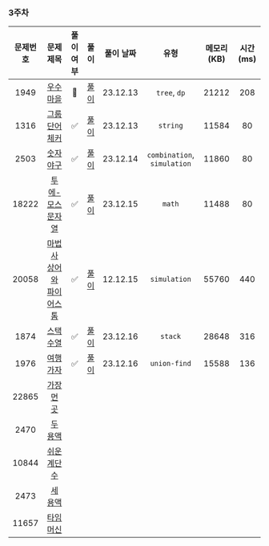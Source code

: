 ### 3주차

| 문제번호 |                         문제 제목                     | 풀이 여부 |                    풀이                    |  풀이 날짜   |     유형      |  메모리(KB) |    시간(ms)   |
|:----:|:-----------------------------------------------------:|:-:|:----------------------------------------:|:--------:|:-----------:|:----------:|:---------:|
|1949| [우수 마을](https://www.acmicpc.net/problem/1949) | 🤔 | [풀이](./BOJ_1949_우수마을.java) | 23.12.13 | `tree`, `dp` | 21212 | 208 |
|1316| [그룹 단어 체커](https://www.acmicpc.net/problem/1316) | ✅ | [풀이](./BOJ_1316_그룹단어체커.java) | 23.12.13 | `string` | 11584 | 80 |
|2503| [숫자 야구](https://www.acmicpc.net/problem/2503) | ✅ | [풀이](./BOJ_2503_숫자야구.java) | 23.12.14  | `combination`, `simulation`| 11860 | 80 |
|18222| [투에-모스 문자열](https://www.acmicpc.net/problem/18222) | ✅ | [풀이](./BOJ_18222_투에모스문자열.java) | 23.12.15 | `math` | 11488 | 80 |
|20058| [마법사 상어와 파이어스톰](https://www.acmicpc.net/problem/20058) |  ✅  | [풀이](./BOJ_20058_마법사상어와파이어스톰.java) | 12.12.15 | `simulation` | 55760 | 440 |
|1874| [스택 수열](https://www.acmicpc.net/problem/1874) | ✅ | [풀이](./BOJ_1874_스택수열.java) | 23.12.16 | `stack` | 28648 | 316 |
|1976| [여행 가자](https://www.acmicpc.net/problem/1976) | ✅ | [풀이](./BOJ_1976_여행가자.java) | 23.12.16 | `union-find` | 15588 | 136 |
|22865| [가장 먼 곳](https://www.acmicpc.net/problem/22865) |  |  |  |  |  |  |
|2470| [두 용액](https://www.acmicpc.net/problem/2470) |  |  |  |  |  |  |
|10844| [쉬운 계단 수](https://www.acmicpc.net/problem/10844) |  |  |  |  |  |  |
|2473| [세 용액](https://www.acmicpc.net/problem/2473) |  |  |  |  |  |  |
|11657| [타임머신](https://www.acmicpc.net/problem/11657) |  |  |  |  |  |  |